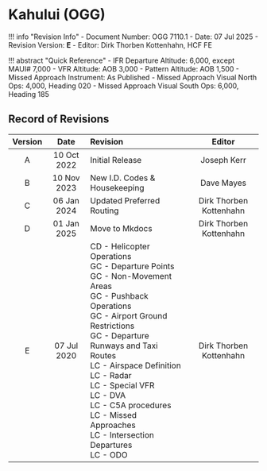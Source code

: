 # Kahului (OGG)

!!! info "Revision Info"
    - Document Number: OGG 7110.1
    - Date: 07 Jul 2025
    - Revision Version: **E**
    - Editor: Dirk Thorben Kottenhahn, HCF FE

!!! abstract "Quick Reference"
    - IFR Departure Altitude: 6,000, except MAUI# 7,000
    - VFR Altitude: AOB 3,000
    - Pattern Altitude: AOB 1,500
    - Missed Approach Instrument: As Published
    - Missed Approach Visual North Ops: 4,000, Heading 020
    - Missed Approach Visual South Ops: 6,000, Heading 185

## Record of Revisions

| Version | Date | Revision | Editor |
|:---:|:---:|:---|:---:|
| A | 10 Oct 2022 | Initial Release | Joseph Kerr |
| B | 10 Nov 2023 | New I.D. Codes & Housekeeping | Dave Mayes |
| C | 06 Jan 2024 | Updated Preferred Routing | Dirk Thorben Kottenhahn|
| D | 01 Jan 2025 | Move to Mkdocs | Dirk Thorben Kottenhahn |
| E | 07 Jul 2020 | CD - Helicopter Operations<br>GC - Departure Points<br>GC - Non-Movement Areas<br>GC - Pushback Operations<br>GC - Airport Ground Restrictions<br>GC - Departure Runways and Taxi Routes<br>LC - Airspace Definition<br>LC - Radar<br>LC - Special VFR<br>LC - DVA<br>LC - C5A procedures<br>LC - Missed Approaches<br>LC - Intersection Departures<br>LC - ODO | Dirk Thorben Kottenhahn |
